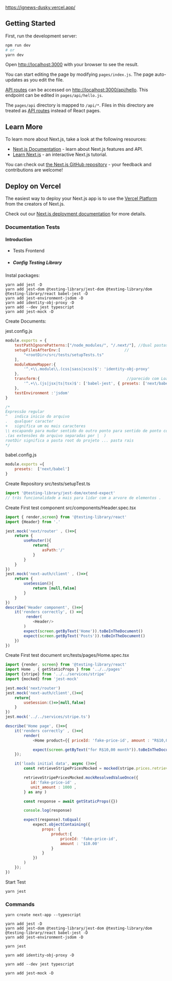 https://ignews-dusky.vercel.app/

## Getting Started

First, run the development server:

```bash
npm run dev
# or
yarn dev
```

Open [http://localhost:3000](http://localhost:3000) with your browser to see the result.

You can start editing the page by modifying `pages/index.js`. The page auto-updates as you edit the file.

[API routes](https://nextjs.org/docs/api-routes/introduction) can be accessed on [http://localhost:3000/api/hello](http://localhost:3000/api/hello). This endpoint can be edited in `pages/api/hello.js`.

The `pages/api` directory is mapped to `/api/*`. Files in this directory are treated as [API routes](https://nextjs.org/docs/api-routes/introduction) instead of React pages.

## Learn More

To learn more about Next.js, take a look at the following resources:

- [Next.js Documentation](https://nextjs.org/docs) - learn about Next.js features and API.
- [Learn Next.js](https://nextjs.org/learn) - an interactive Next.js tutorial.

You can check out [the Next.js GitHub repository](https://github.com/vercel/next.js/) - your feedback and contributions are welcome!

## Deploy on Vercel

The easiest way to deploy your Next.js app is to use the [Vercel Platform](https://vercel.com/new?utm_medium=default-template&filter=next.js&utm_source=create-next-app&utm_campaign=create-next-app-readme) from the creators of Next.js.

Check out our [Next.js deployment documentation](https://nextjs.org/docs/deployment) for more details.

### Documentation Tests

#### Introduction 
- Tests Frontend

- ##### Config Testing Library

Instal packages:
```
yarn add jest -D
yarn add jest-dom @testing-library/jest-dom @testing-library/dom @testing-library/react babel-jest -D
yarn add jest-environment-jsdom -D 
yarn add identity-obj-proxy -D
yarn add --dev jest typescript 
yarn add jest-mock -D
```
Create Documents:

jest.config.js

```js
module.exports = {
    testPathIgnorePatterns:["/node_modules/", "/.next/"], //Qual pastas eu quero ignorar no test
    setupFilesAfterEnv:[                            //                                     
        "<rootDir>/src/tests/setupTests.ts"          
    ],
    moduleNameMapper:{
        '^.+\\.module\\.(css|sass|scss)$': 'identity-obj-proxy'
    },
    transform:{                                      //parecido com Loaders no webpack, é necessario transformar os arquivos antes de executar codigo, converter com babel para que jest consiga entender esses arquivos.                                        
        '^.+\\.(js|jsx|ts|tsx)$': ['babel-jest', { presets: ['next/babel'] }]
    },
    testEnvironment :'jsdom'
}

/*
Expressão regular
^   indica inicio do arquivo
.   qualquer caracter
+   significa um ou mais caracteres
\\ escapando para mudar sentido do outro ponto para sentido de ponto comum
.(as extensões do arquivo separadas por |  )
rootDir significa a pasta root do projeto ... pasta rais
*/
```

babel.config.js
```js
module.exports ={
    presets:  ['next/babel']
}
```

Create Repository src/tests/setupTest.ts
```js
import '@testing-library/jest-dom/extend-expect'
// trás funcionalidade a mais para lidar com a arvore de elementos .
```

Create First test component src/components/Header.spec.tsx
```js
import { render,screen} from '@testing-library/react'
import {Header} from '.'

jest.mock('next/router' , ()=>{
    return {
        useRouter(){
            return{
                asPath:'/'
            }
        }
    }
})
jest.mock('next-auth/client' , ()=>{
    return {
        useSession(){
            return [null,false]
        }
    }
})
describe('Header component', ()=>{ 
    it('renders correctly', () =>{
         render(
            <Header/>
        )
        expect(screen.getByText('Home')).toBeInTheDocument()
        expect(screen.getByText('Posts')).toBeInTheDocument()
    })
})

``` 

Create First test document src/tests/pages/Home.spec.tsx
```js
import {render, screen} from '@testing-library/react'
import Home , { getStaticProps } from '../../pages'
import {stripe} from '../../services/stripe'
import {mocked} from 'jest-mock'

jest.mock('next/router')
jest.mock('next-auth/client',()=>{
    return{
        useSession:()=>[null,false]
    }
})
jest.mock('../../services/stripe.ts')

describe('Home page', ()=>{
    it('renders correctly' , ()=>{
        render(
            <Home product={{ priceId: 'fake-price-id', amount : "R$10,00" }}/>)

            expect(screen.getByText("for R$10,00 month")).toBeInTheDocument()    
    });

    it('loads initial data', async ()=>{
        const retrieveStripePricesMocked = mocked(stripe.prices.retrieve)

        retrieveStripePricesMocked.mockResolvedValueOnce({
           id:'fake-price-id' ,
           unit_amount : 1000 , 
        } as any )

        const response = await getStaticProps({})

        console.log(response)

        expect(response).toEqual(
            expect.objectContaining({
                props: {
                    product:{
                        priceId: 'fake-price-id',
                        amount : '$10.00'
                    }
                }
            })
        )
    });
})
``` 

Start Test 
```
yarn jest 
```

### Commands
```
yarn create next-app --typescript

yarn add jest -D
yarn add jest-dom @testing-library/jest-dom @testing-library/dom @testing-library/react babel-jest -D
yarn add jest-environment-jsdom -D 

yarn jest

yarn add identity-obj-proxy -D

yarn add --dev jest typescript 

yarn add jest-mock -D
```

